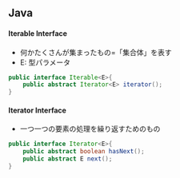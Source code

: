 ## Java
#### Iterable<E> Interface
- 何かたくさんが集まったもの=「集合体」を表す
- E: 型パラメータ

```java
public interface Iterable<E>{
    public abstract Iterator<E> iterator();
}
```

#### Iterator<E> Interface
- 一つ一つの要素の処理を繰り返すためのもの
```java
public interface Iterator<E>{
    public abstract boolean hasNext();
    public abstract E next();
}
```